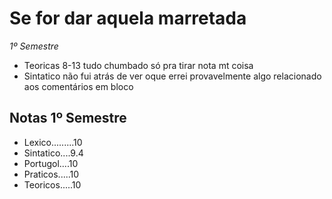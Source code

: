 # Se for dar aquela marretada
*1º Semestre*
- Teoricas 8-13 tudo chumbado só pra tirar nota mt coisa
- Sintatico não fui atrás de ver oque errei provavelmente algo relacionado aos comentários em bloco
  
## Notas 1º Semestre
- Lexico.........10
- Sintatico....9.4
- Portugol....10
- Praticos.....10
- Teoricos.....10
